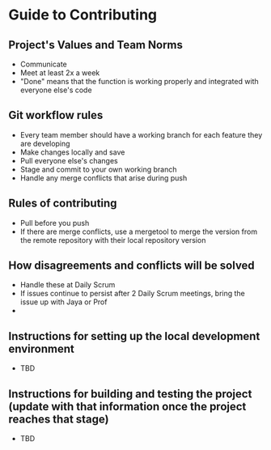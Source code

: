 # Guide to Contributing

## Project's Values and Team Norms
- Communicate
- Meet at least 2x a week
- "Done" means that the function is working properly and integrated with everyone else's code

## Git workflow rules
- Every team member should have a working branch for each feature they are developing
- Make changes locally and save
- Pull everyone else's changes
- Stage and commit to your own working branch
- Handle any merge conflicts that arise during push

## Rules of contributing
- Pull before you push
- If there are merge conflicts, use a mergetool to merge the version from the remote repository with their local repository version

## How disagreements and conflicts will be solved
- Handle these at Daily Scrum
- If issues continue to persist after 2 Daily Scrum meetings, bring the issue up with Jaya or Prof
- 

## Instructions for setting up the local development environment
- TBD

## Instructions for building and testing the project (update with that information once the project reaches that stage)
- TBD


